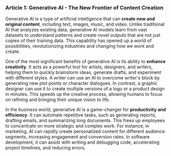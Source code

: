 ### Article 1: Generative AI - The New Frontier of Content Creation

Generative AI is a type of artificial intelligence that can **create new and original content**, including text, images, music, and video. Unlike traditional AI that analyzes existing data, generative AI models learn from vast datasets to understand patterns and create novel outputs that are not just copies of their training data. This capability has opened up a world of possibilities, revolutionizing industries and changing how we work and create.

One of the most significant benefits of generative AI is its ability to **enhance creativity**. It acts as a powerful tool for artists, designers, and writers, helping them to quickly brainstorm ideas, generate drafts, and experiment with different styles. A writer can use an AI to overcome writer's block by generating new plot points or character dialogues. In contrast, a graphic designer can use it to create multiple versions of a logo or a product design in minutes. This speeds up the creative process, allowing humans to focus on refining and bringing their unique vision to life.

In the business world, generative AI is a game-changer for **productivity and efficiency**. It can automate repetitive tasks, such as generating reports, drafting emails, and summarizing long documents. This frees up employees to concentrate on more strategic and complex work. For instance, in marketing, AI can rapidly create personalized content for different audience segments, increasing engagement and conversion rates. In software development, it can assist with writing and debugging code, accelerating project timelines, and reducing errors.
